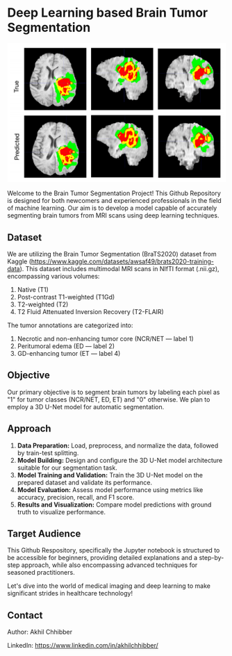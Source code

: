 # Deep Learning based Brain Tumor Segmentation
<p align="center">
  <img src="https://github.com/akhilchibber/Brain-Tumor-Segmentation/blob/main/BRAIN_TUMOR_SEGMENTATION.png?raw=true" alt="earthml Logo">
</p>

Welcome to the Brain Tumor Segmentation Project! This Github Repository is designed for both newcomers and experienced professionals in the field of machine learning. Our aim is to develop a model capable of accurately segmenting brain tumors from MRI scans using deep learning techniques.

## Dataset
We are utilizing the Brain Tumor Segmentation (BraTS2020) dataset from Kaggle (https://www.kaggle.com/datasets/awsaf49/brats2020-training-data). This dataset includes multimodal MRI scans in NIfTI format (.nii.gz), encompassing various volumes:

1. Native (T1)
2. Post-contrast T1-weighted (T1Gd)
3. T2-weighted (T2)
4. T2 Fluid Attenuated Inversion Recovery (T2-FLAIR)

The tumor annotations are categorized into:

1. Necrotic and non-enhancing tumor core (NCR/NET — label 1)
2. Peritumoral edema (ED — label 2)
3. GD-enhancing tumor (ET — label 4)
   
## Objective
Our primary objective is to segment brain tumors by labeling each pixel as "1" for tumor classes (NCR/NET, ED, ET) and "0" otherwise. We plan to employ a 3D U-Net model for automatic segmentation.

## Approach
1. **Data Preparation:** Load, preprocess, and normalize the data, followed by train-test splitting.
2. **Model Building:** Design and configure the 3D U-Net model architecture suitable for our segmentation task.
3. **Model Training and Validation:** Train the 3D U-Net model on the prepared dataset and validate its performance.
4. **Model Evaluation:** Assess model performance using metrics like accuracy, precision, recall, and F1 score.
5. **Results and Visualization:** Compare model predictions with ground truth to visualize performance.

## Target Audience
This Github Respository, specifically the Jupyter notebook is structured to be accessible for beginners, providing detailed explanations and a step-by-step approach, while also encompassing advanced techniques for seasoned practitioners.

Let's dive into the world of medical imaging and deep learning to make significant strides in healthcare technology!

## Contact

Author: Akhil Chhibber

LinkedIn: https://www.linkedin.com/in/akhilchhibber/
